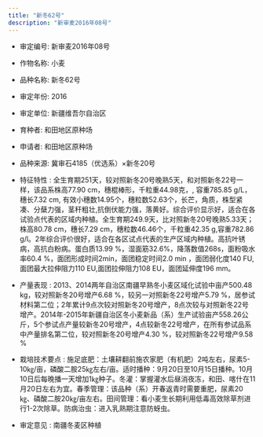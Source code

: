 ```yaml
---
title: "新冬62号"
description: "新审麦2016年08号"
---
```

* 审定编号:  新审麦2016年08号

*  作物名称:  小麦

*  品种名称:  新冬62号

*  审定年份:  2016

*  审定单位:  新疆维吾尔自治区

* 育种者:  和田地区原种场

*  申请者:  和田地区原种场

*  品种来源:  冀审石4185（优选系）×新冬20号

*  特征特性 : 
全生育期251天，较对照新冬20号晚熟5天，和对照新冬22号一样，该品系株高77.90 cm，穗棍棒形，千粒重44.98克，, 容重785.85 g/L，穗长7.32 cm, 有效小穗数14.95个，穗粒数52.63个，长芒，角质，株型紧凑、分蘖力强，茎秆粗壮,抗倒伏能力强，落黄好。综合评价显示好，适合在各试验点代表的区域内种植。全生育期249.9天，比对照新冬20号晚熟5.33天；株高80.78 cm，穗长7.29 cm，穗粒数46.46个，千粒重42.35 g,容重782.86 g/l。2年综合评价很好，适合在各区试点代表的生产区域内种植。高抗叶锈病，高抗白粉病。蛋白质13.99 %，湿面筋32.6%，降落数值268s，面粉吸水率60.4 %，面团形成时间2min，面团稳定时间2.0 min ，面团弱化度140 FU, 面团最大拉伸阻力110 EU,面团拉伸阻力108 EU，面团延伸度196 mm。
 
*  产量表现 : 
2013、2014两年自治区南疆早熟冬小麦区域化试验中亩产500.48 kg，较对照新冬20号增产6.68 %，较另一对照新冬22号增产5.79 %，居参试材料第二位；2年累计9点次较对照新冬20号增产，8点次较与对照新冬22号增产。2014年-2015年新疆自治区冬小麦新品（系）生产试验亩产558.26公斤，5个参试点产量较新冬20号增产，4点较新冬22号增产，在所有参试品系中产量排名第二位，较对照新冬20号增产4.30 %，较对照新冬22号增产9.58 %

*  栽培技术要点 : 
施足底肥：土壤耕翻前施农家肥（有机肥）2吨左右，尿素5-10㎏/亩，磷酸二胺25㎏左右/亩。适时播种：9月20日至10月15日播种。10月10日后每晚播一天增加1㎏种子。冬灌：掌握灌水后昼消夜冻，和田、喀什在11月20日左右为宜。春季管理：该品种（系）开春返青时需要重肥，尿素20㎏、磷酸二胺20㎏/亩左右。田间管理：看小麦生长期利用低毒高效除草剂进行1-2次除草。防病治虫：进入乳熟期注意防蚜虫。

*  审定意见 : 
南疆冬麦区种植
